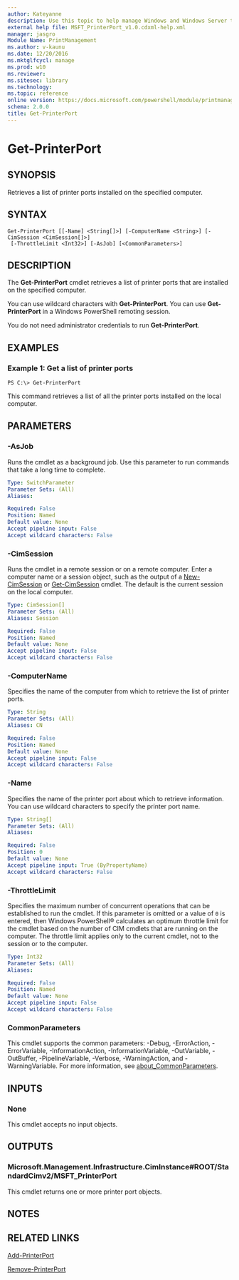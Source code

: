 ```yaml
---
author: Kateyanne
description: Use this topic to help manage Windows and Windows Server technologies with Windows PowerShell.
external help file: MSFT_PrinterPort_v1.0.cdxml-help.xml
manager: jasgro
Module Name: PrintManagement
ms.author: v-kaunu
ms.date: 12/20/2016
ms.mktglfcycl: manage
ms.prod: w10
ms.reviewer: 
ms.sitesec: library
ms.technology: 
ms.topic: reference
online version: https://docs.microsoft.com/powershell/module/printmanagement/get-printerport?view=windowsserver2016-ps&wt.mc_id=ps-gethelp
schema: 2.0.0
title: Get-PrinterPort
---
```


# Get-PrinterPort

## SYNOPSIS
Retrieves a list of printer ports installed on the specified computer.

## SYNTAX

```
Get-PrinterPort [[-Name] <String[]>] [-ComputerName <String>] [-CimSession <CimSession[]>]
 [-ThrottleLimit <Int32>] [-AsJob] [<CommonParameters>]
```

## DESCRIPTION
The **Get-PrinterPort** cmdlet retrieves a list of printer ports that are installed on the specified computer.

You can use wildcard characters with **Get-PrinterPort**.
You can use **Get-PrinterPort** in a Windows PowerShell remoting session.

You do not need administrator credentials to run **Get-PrinterPort**.

## EXAMPLES

### Example 1: Get a list of printer ports
```
PS C:\> Get-PrinterPort
```

This command retrieves a list of all the printer ports installed on the local computer.

## PARAMETERS

### -AsJob
Runs the cmdlet as a background job. Use this parameter to run commands that take a long time to complete.

```yaml
Type: SwitchParameter
Parameter Sets: (All)
Aliases: 

Required: False
Position: Named
Default value: None
Accept pipeline input: False
Accept wildcard characters: False
```

### -CimSession
Runs the cmdlet in a remote session or on a remote computer.
Enter a computer name or a session object, such as the output of a [New-CimSession](https://go.microsoft.com/fwlink/p/?LinkId=227967) or [Get-CimSession](https://go.microsoft.com/fwlink/p/?LinkId=227966) cmdlet.
The default is the current session on the local computer.

```yaml
Type: CimSession[]
Parameter Sets: (All)
Aliases: Session

Required: False
Position: Named
Default value: None
Accept pipeline input: False
Accept wildcard characters: False
```

### -ComputerName
Specifies the name of the computer from which to retrieve the list of printer ports.

```yaml
Type: String
Parameter Sets: (All)
Aliases: CN

Required: False
Position: Named
Default value: None
Accept pipeline input: False
Accept wildcard characters: False
```

### -Name
Specifies the name of the printer port about which to retrieve information.
You can use wildcard characters to specify the printer port name.

```yaml
Type: String[]
Parameter Sets: (All)
Aliases: 

Required: False
Position: 0
Default value: None
Accept pipeline input: True (ByPropertyName)
Accept wildcard characters: False
```

### -ThrottleLimit
Specifies the maximum number of concurrent operations that can be established to run the cmdlet.
If this parameter is omitted or a value of `0` is entered, then Windows PowerShell® calculates an optimum throttle limit for the cmdlet based on the number of CIM cmdlets that are running on the computer.
The throttle limit applies only to the current cmdlet, not to the session or to the computer.

```yaml
Type: Int32
Parameter Sets: (All)
Aliases: 

Required: False
Position: Named
Default value: None
Accept pipeline input: False
Accept wildcard characters: False
```

### CommonParameters
This cmdlet supports the common parameters: -Debug, -ErrorAction, -ErrorVariable, -InformationAction, -InformationVariable, -OutVariable, -OutBuffer, -PipelineVariable, -Verbose, -WarningAction, and -WarningVariable. For more information, see [about_CommonParameters](https://go.microsoft.com/fwlink/?LinkID=113216).

## INPUTS

### None
This cmdlet accepts no input objects.

## OUTPUTS

### Microsoft.Management.Infrastructure.CimInstance#ROOT/StandardCimv2/MSFT_PrinterPort
This cmdlet returns one or more printer port objects.

## NOTES

## RELATED LINKS

[Add-PrinterPort](./Add-PrinterPort.md)

[Remove-PrinterPort](./Remove-PrinterPort.md)

